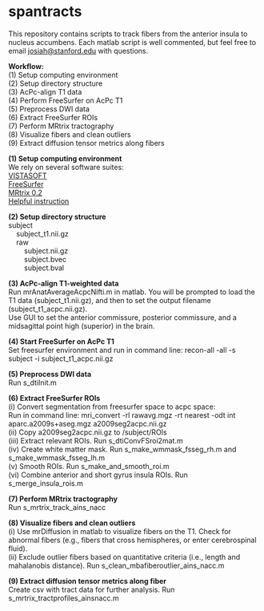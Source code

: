 # spantracts

This repository contains scripts to track fibers from the anterior insula to nucleus accumbens. Each matlab script is well commented, but feel free to email josiah@stanford.edu with questions.

<b>Workflow: </b></br>
(1) Setup computing environment </br>
(2) Setup directory structure </br>
(3) AcPc-align T1 data </br>
(4) Perform FreeSurfer on AcPc T1 </br>
(5) Preprocess DWI data </br>
(6) Extract FreeSurfer ROIs </br>
(7) Perform MRtrix tractography </br>
(8) Visualize fibers and clean outliers </br>
(9) Extract diffusion tensor metrics along fibers </br>

<b>(1) Setup computing environment </b></br>
We rely on several software suites: </br> 
<a href="https://github.com/vistalab/vistasoft">VISTASOFT</a></br>
<a href="https://surfer.nmr.mgh.harvard.edu/fswiki/DownloadAndInstall">FreeSurfer </a></br>
<a href="http://jdtournier.github.io/mrtrix-0.2/">MRtrix 0.2</a></br>
<a href="http://web.stanford.edu/group/vista/cgi-bin/wiki/index.php/MrDiffusion">Helpful instruction</a></br>

<b>(2) Setup directory structure </b></br>
subject </br>
&nbsp;&nbsp;&nbsp;&nbsp;subject_t1.nii.gz</br>
&nbsp;&nbsp;&nbsp;&nbsp;raw </br>
&nbsp;&nbsp;&nbsp;&nbsp;&nbsp;&nbsp;&nbsp;&nbsp;subject.nii.gz </br>
&nbsp;&nbsp;&nbsp;&nbsp;&nbsp;&nbsp;&nbsp;&nbsp;subject.bvec </br>
&nbsp;&nbsp;&nbsp;&nbsp;&nbsp;&nbsp;&nbsp;&nbsp;subject.bval </br>

<b>(3) AcPc-align T1-weighted data </b></br>
Run mrAnatAverageAcpcNifti.m in matlab. You will be prompted to load the T1 data (subject_t1.nii.gz), and then to set the output filename (subject_t1_acpc.nii.gz). </br>
Use GUI to set the anterior commissure, posterior commissure, and a midsagittal point high (superior) in the brain. </br>

<b>(4) Start FreeSurfer on AcPc T1</b></br>
Set freesurfer environment and run in command line: recon-all -all -s subject -i subject_t1_acpc.nii.gz

<b>(5) Preprocess DWI data</b></br>
Run s_dtiInit.m

<b>(6) Extract FreeSurfer ROIs</b></br>
(i) Convert segmentation from freesurfer space to acpc space:</br>
Run in command line: mri_convert -rl rawavg.mgz -rt nearest -odt int aparc.a2009s+aseg.mgz a2009seg2acpc.nii.gz</br>
(ii) Copy a2009seg2acpc.nii.gz to /subject/ROIs </br>
(iii) Extract relevant ROIs. Run s_dtiConvFSroi2mat.m </br>
(iv) Create white matter mask. Run s_make_wmmask_fsseg_rh.m and s_make_wmmask_fsseg_lh.m </br>
(v) Smooth ROIs. Run s_make_and_smooth_roi.m </br>
(vi) Combine anterior and short gyrus insula ROIs. Run s_merge_insula_rois.m </br>

<b>(7) Perform MRtrix tractography</b></br>
Run s_mrtrix_track_ains_nacc </br>

<b>(8) Visualize fibers and clean outliers</b></br>
(i) Use mrDiffusion in matlab to visualize fibers on the T1. Check for abnormal fibers (e.g., fibers that cross hemispheres, or enter cerebrospinal fluid).</br>
(ii) Exclude outlier fibers based on quantitative criteria (i.e., length and mahalanobis distance). Run s_clean_mbafiberoutlier_ains_nacc.m

<b>(9) Extract diffusion tensor metrics along fiber</b></br>
Create csv with tract data for further analysis. Run s_mrtrix_tractprofiles_ainsnacc.m
